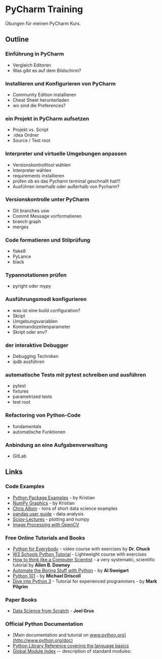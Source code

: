 # PyCharm Training

Übungen für meinen PyCharm Kurs.


## Outline

### Einführung in PyCharm

* Vergleich Editoren
* Was gibt es auf dem Bildschirm?

### Installieren und Konfigurieren von PyCharm

* Community Edition installieren
* Cheat Sheet herunterladen
* wo sind die Preferences?

### ein Projekt in PyCharm aufsetzen

* Projekt vs. Script
* .idea Ordner
* Source / Test root

### Interpreter und virtuelle Umgebungen anpassen

* Versionskontrolltool wählen
* Interpreter wählen
* requirements installieren
* prüfen ob es das Pycharm terminal geschnallt hat!!!
* Ausführen innerhalb oder außerhalb von Pycharm?

### Versionskontrolle unter PyCharm

* Git branches usw
* Commit Message vorformatieren
* branch graph
* merges

### Code formatieren und Stilprüfung

* flake8
* PyLance
* black

### Typannotationen prüfen

* pyright oder mypy

### Ausführungsmodi konfigurieren

* was ist eine build configuration?
* Skript
* Umgebungsvariablen
* Kommandozeilenparameter
* Skript oder env?

### der interaktive Debugger

* Debugging Techniken
* ipdb ausführen

### automatische Tests mit pytest schreiben und ausführen

* pytest
* fixtures
* parametrized tests
* test root

### Refactoring von Python-Code

* fundamentals
* automatische Funktionen

### Anbindung an eine Aufgabenverwaltung

* GitLab


## Links

### Code Examples

-   [Python Package
    Examples](https://github.com/krother/python3_package_examples) - by
    Kristian
-   [NumPy Graphics](https://github.com/krother/generative_art/) - by
    Kristian
-   [Chris Albon](https://chrisalbon.com/) - tons of short data science
    examples
-   [pandas user guide](https://pandas.pydata.org/docs/) - data analysis
-   [Scipy-Lectures](https://scipy-lectures.org/) - plotting and numpy
-   [Image Processing with
    OpenCV](https://docs.opencv.org/3.0-beta/doc/py_tutorials/py_tutorials.html)


### Free Online Tutorials and Books

-   [Python for
    Everybody](https://www.freecodecamp.org/learn/scientific-computing-with-python/python-for-everybody/) -
    video course with exercises by **Dr. Chuck**
-   [W3 Schools Python
    Tutorial](https://www.w3schools.com/python/default.asp) -
    Lightweight course with exercises
-   [How to think like a Computer
    Scientist](http://www.greenteapress.com/thinkpython/) - a very
    systematic, scientific tutorial by **Allen B. Downey**
-   [Automate the Boring Stuff with
    Python](https://automatetheboringstuff.com/) - by **Al Sweigart**
-   [Python 101](http://python101.pythonlibrary.org/) - by **Michael
    Driscoll**
-   [Dive into Python
    3](https://diveinto.org/python3/table-of-contents.html) - Tutorial
    for experienced programmers - by **Mark Pilgrim**


### Paper Books

-   [Data Science from
    Scratch](http://shop.oreilly.com/product/0636920033400.do) - **Joel
    Grus**


### Official Python Documentation

-   [Main documentation and tutorial on
    www.python.org](http://www.python.org/doc)
-   [Python Library Reference covering the language
    basics](https://docs.python.org/3/library/index.html)
-   [Global Module Index](https://docs.python.org/3/py-modindex.html) --
    description of standard modules:
